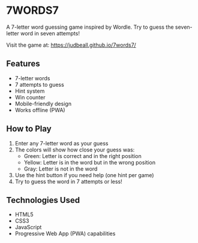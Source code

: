 # 7WORDS7

A 7-letter word guessing game inspired by Wordle. Try to guess the seven-letter word in seven attempts!

Visit the game at: https://judbeall.github.io/7words7/

## Features
- 7-letter words
- 7 attempts to guess
- Hint system
- Win counter
- Mobile-friendly design
- Works offline (PWA)

## How to Play
1. Enter any 7-letter word as your guess
2. The colors will show how close your guess was:
   - Green: Letter is correct and in the right position
   - Yellow: Letter is in the word but in the wrong position
   - Gray: Letter is not in the word
3. Use the hint button if you need help (one hint per game)
4. Try to guess the word in 7 attempts or less!

## Technologies Used
- HTML5
- CSS3
- JavaScript
- Progressive Web App (PWA) capabilities
